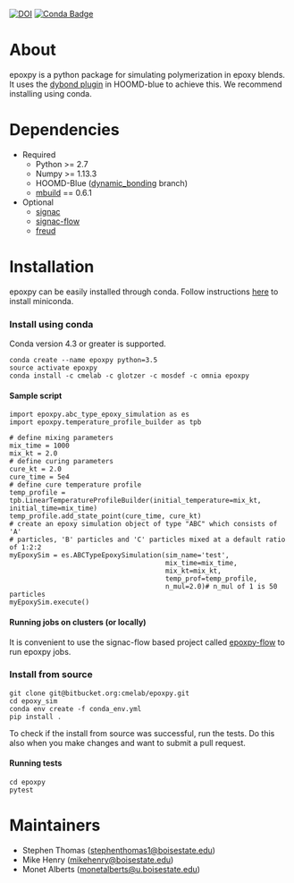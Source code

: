 [![DOI](https://zenodo.org/badge/106355819.svg)](https://zenodo.org/badge/latestdoi/106355819)
[![Conda Badge](https://anaconda.org/cmelab/epoxpy/badges/version.svg)](https://anaconda.org/cmelab/epoxpy)

# About #
epoxpy is a python package for simulating polymerization in epoxy blends. It uses the [dybond plugin](https://bitbucket.org/cmelab/hoomd_blue) in HOOMD-blue to achieve this. We recommend installing using conda.

# Dependencies
* Required
	* Python >= 2.7
	* Numpy  >= 1.13.3
	* HOOMD-Blue ([dynamic_bonding](https://bitbucket.org/cmelab/hoomd_blue) branch)
	* [mbuild](http://mosdef-hub.github.io/mbuild/) == 0.6.1 
* Optional
	* [signac](http://signac.readthedocs.io/en/latest/)
	* [signac-flow](https://signac-flow.readthedocs.io/en/latest/)
	* [freud](http://glotzerlab.engin.umich.edu/freud/)
	
# Installation

epoxpy can be easily installed through conda. Follow instructions [here](https://conda.io/docs/install/quick.html#miniconda-quick-install-requirements) to install miniconda.

### Install using conda

Conda version 4.3 or greater is supported.
```
conda create --name epoxpy python=3.5
source activate epoxpy
conda install -c cmelab -c glotzer -c mosdef -c omnia epoxpy
```
#### Sample script
```
import epoxpy.abc_type_epoxy_simulation as es
import epoxpy.temperature_profile_builder as tpb

# define mixing parameters
mix_time = 1000
mix_kt = 2.0
# define curing parameters
cure_kt = 2.0
cure_time = 5e4
# define cure temperature profile
temp_profile = tpb.LinearTemperatureProfileBuilder(initial_temperature=mix_kt, initial_time=mix_time)
temp_profile.add_state_point(cure_time, cure_kt)
# create an epoxy simulation object of type "ABC" which consists of 'A'
# particles, 'B' particles and 'C' particles mixed at a default ratio of 1:2:2
myEpoxySim = es.ABCTypeEpoxySimulation(sim_name='test',
                                       mix_time=mix_time,
                                       mix_kt=mix_kt,
                                       temp_prof=temp_profile,
                                       n_mul=2.0)# n_mul of 1 is 50 particles
myEpoxySim.execute()
```
#### Running jobs on clusters (or locally)

It is convenient to use the signac-flow based project called [epoxpy-flow](https://bitbucket.org/cmelab/epoxpy-flow) to run epoxpy jobs. 


### Install from source

```
git clone git@bitbucket.org:cmelab/epoxpy.git
cd epoxy_sim
conda env create -f conda_env.yml
pip install .
```

To check if the install from source was successful, run the tests. Do this also when you make changes and want to submit a pull request.

#### Running tests
```
cd epoxpy
pytest
```

# Maintainers

* Stephen Thomas (stephenthomas1@boisestate.edu)
* Mike Henry (mikehenry@boisestate.edu)
* Monet Alberts (monetalberts@u.boisestate.edu)
